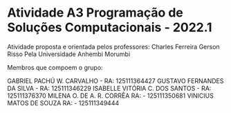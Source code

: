 # Atividade A3 Programação de Soluções Computacionais - 2022.1 
Atividade proposta e orientada pelos professores:
Charles Ferreira
Gerson Risso
Pela Universidade Anhembi Morumbi

Membros que compoem o grupo:

GABRIEL PACHÚ W. CARVALHO - RA: 125111364427
GUSTAVO FERNANDES DA SILVA - RA: 125111346229
ISABELLE VITÓRIA C. DOS SANTOS - RA: 125111376370
MILENA O. DE A. R. CORRÊA RA: - 125111350681
VINICIUS MATOS DE SOUZA RA: - 125111349444